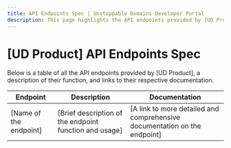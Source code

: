```yaml
---
title: API Endpoints Spec | Unstoppable Domains Developer Portal
description: This page highlights the API endpoints provided by [UD Product], describes their function, and contains links to their respective documentation.
---
```


# [UD Product] API Endpoints Spec

Below is a table of all the API endpoints provided by [UD Product], a description of their function, and links to their respective documentation.

| Endpoint | Description | Documentation |
| - | - | - |
| [Name of the endpoint] | [Brief description of the endpoint function and usage] | [A link to more detailed and comprehensive documentation on the endpoint] |

